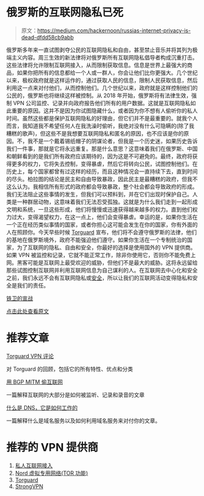 # 俄罗斯的互联网隐私已死

> 原文：<https://medium.com/hackernoon/russias-internet-privacy-is-dead-dfdd58cb9abb>

俄罗斯多年来一直试图剥夺公民的互联网隐私和自由，甚至禁止音乐并将其列为极端主义内容。周三生效的新法律将对俄罗斯所有互联网隐私倡导者构成沉重打击。这些法律将允许限制互联网接入，从而限制获取信息。信息是世界上最强大的商品，如果你把所有的信息都给一个人或一群人，你会让他们比你更强大。几个世纪以来，极权政府就是这样运作的，通过获取人民的信息，限制人民获取信息，然后利用这一点来对付他们，从而控制他们。几个世纪以来，政府就是这样控制他们的公民的，俄罗斯也将继续这样被控制。从 2018 年开始，俄罗斯将有法律生效，强制 VPN 公司监控、记录并向政府报告他们所有的用户数据。这就是互联网隐私如此重要的原因。这并不是因为你试图隐藏什么，或者因为你不想有人偷听你的私人时间。虽然这些都是保护互联网隐私的好理由，但它们并不是最重要的。就我个人而言，我知道我不希望任何人在我洗澡时偷听，我绝对没有什么可隐瞒的(除了我糟糕的歌声)，但这些不是我想要互联网隐私和匿名的原因，也不应该是你的原因。不，我不是一个戴着锡纸帽子的阴谋论者，但我是一个历史迷，如果历史告诉我们一件事，那就是它将永远重复。那是什么意思？这意味着我们在俄罗斯、中国和朝鲜看到的是我们所有政府应该期待的，因为这是不可避免的。最终，政府将获得更多的权力，它将失去控制，变得暴虐，然后它将转向公民，试图控制他们。在历史上，每个国家都曾有过这样的经历，而且这种情况会一直持续下去，直到时间的尽头。柏拉图的结论是民主和自由导致暴政，因此民主是最糟糕的政府，但我不这么认为。我相信所有形式的政府都会导致暴政，整个社会都会导致政府的形成。我们无法阻止这些事情的发生，但我们可以预料到，并在它们出现时保护自己。人类是一种群居动物，这意味着我们无法忍受孤独。这就是为什么我们走到一起形成文明和系统，一旦这些形成，他们将慢慢或迅速获得越来越多的权力。直到他们权力过大，变得渴望权力，在这一点上，他们会变得暴虐。幸运的是，如果你生活在一个正在经历类似事情的国家，或者你担心这可能会发生在你的国家，你有外面的人在照顾你。今天早些时候 [Torguard](https://torguard.net/aff.php?aff=2670) 宣布，他们将不会遵守俄罗斯的法律，他们的基地在俄罗斯境外，政府不能强迫他们遵守。如果你生活在一个专制统治的国家，为了互联网的隐私、自由和安全，你最好的选择是使用国外的 VPN 提供商。如果 VPN 被监控和记录，它就不能正常工作，除非你使用它，否则你不能免费上网。黑客可能是互联网上最受欢迎的威胁，但他们不是最大的威胁。这将永远留给那些试图控制互联网并利用互联网信息为自己谋利的人。在互联网去中心化和安全之前，我们永远不会有互联网隐私或[安全](https://hackernoon.com/tagged/security)，所以让我们的互联网活动变得隐私和安全是我们的责任。

[铁卫的宣战](http://snip.ly/wdezi)

[点击此处查看原文](https://www.prevsec.org/single-post/2017/11/01/Russias-Internet-Privacy-is-Dead)

# 推荐文章

[Torguard VPN 评论](https://www.prevsec.org/single-post/2017/03/04/Tor-Guard-VPN-Review)

对 Torguard 的回顾，包括它的所有特性、优点和分类

[用 BGP MITM 偷互联网](https://www.prevsec.org/single-post/2017/03/04/Stealing-the-Internet-with-BGP-MITM)

一篇解释互联网的大部分是如何被监听、记录和录音的文章

[什么是 DNS，它是如何工作的](https://www.prevsec.org/single-post/2017/03/04/What-is-DNS-and-How-Does-it-Work)

一篇解释什么是域名服务以及如何利用域名服务来对付你的文章。

# 推荐的 VPN 提供商

1.  [私人互联网接入](https://www.privateinternetaccess.com/pages/buy-vpn/vpnkld)
2.  [Nord 虚拟专用网络(TOR 功能)](https://go.nordvpn.net/aff_c?offer_id=15&aff_id=3283)
3.  [Torguard](https://torguard.net/aff.php?aff=2670)
4.  [StrongVPN](http://strongvpn.com/?offer_id=4&aff_id=3114)